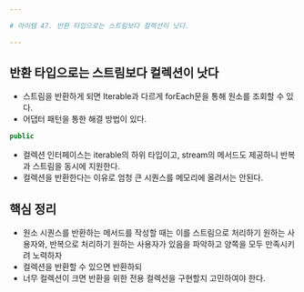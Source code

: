 ```yaml
---

# 아이템 47. 반환 타입으로는 스트림보다 컬렉션이 낫다.

---
```


## 반환 타입으로는 스트림보다 컬렉션이 낫다
- 스트림을 반환하게 되면 Iterable과 다르게 forEach문을 통해 원소를 조회할 수 있다.
- 어댑터 패턴을 통한 해결 방법이 있다.
```java
public
```

- 컬렉션 인터페이스는 iterable의 하위 타입이고, stream의 메서드도 제공하니 반복과 스트림을 동시에 지원한다.
- 컬렉션을 반환한다는 이유로 엄청 큰 시퀀스를 메모리에 올려서는 안된다.


## 핵심 정리
- 원소 시퀀스를 반환하는 메서드를 작성할 때는 이를 스트림으로 처리하기 원하는 사용자와,
	반복으로 처리하기 원하는 사용자가 있음을 파악하고 양쪽을 모두 만족시키려 노력하자
- 컬렉션을 반환할 수 있으면 반환하되
- 너무 컬렉션이 크면 반환을 위한 전용 컬렉션을 구현할지 고민하여야 한다.
